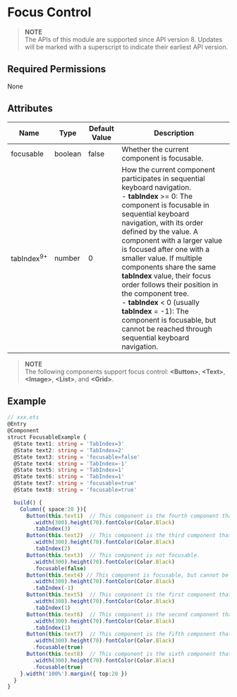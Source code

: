 # Focus Control

>  **NOTE**<br>
> The APIs of this module are supported since API version 8. Updates will be marked with a superscript to indicate their earliest API version.


## Required Permissions

None


## Attributes

| Name| Type| Default Value| Description|
| -------- | -------- | -------- | -------- |
| focusable | boolean | false | Whether the current component is focusable.|
| tabIndex<sup>9+<sup> | number | 0 | How the current component participates in sequential keyboard navigation.<br>- **tabIndex** >= 0: The component is focusable in sequential keyboard navigation, with its order defined by the value. A component with a larger value is focused after one with a smaller value. If multiple components share the same **tabIndex** value, their focus order follows their position in the component tree.<br>- **tabIndex** < 0 (usually **tabIndex** = -1): The component is focusable, but cannot be reached through sequential keyboard navigation. |

>  **NOTE**<br>
> The following components support focus control: **\<Button>**, **\<Text>**, **\<Image>**, **\<List>**, and **\<Grid>**.


## Example

```ts
// xxx.ets
@Entry
@Component
struct FocusableExample {
  @State text1: string = 'TabIndex=3'
  @State text2: string = 'TabIndex=2'
  @State text3: string = 'focusable=false'
  @State text4: string = 'TabIndex=-1'
  @State text5: string = 'TabIndex=1'
  @State text6: string = 'TabIndex=1'
  @State text7: string = 'focusable=true'
  @State text8: string = 'focusable=true'

  build() {
    Column({ space:20 }){
      Button(this.text1)  // This component is the fourth component that is focused when the Tab key is pressed.
        .width(300).height(70).fontColor(Color.Black)
        .tabIndex(3)
      Button(this.text2)  // This component is the third component that is focused when the Tab key is pressed.
        .width(300).height(70).fontColor(Color.Black)
        .tabIndex(2)
      Button(this.text3)  // This component is not focusable.
        .width(300).height(70).fontColor(Color.Black)
        .focusable(false)
      Button(this.text4) // This component is focusable, but cannot be reached through sequential keyboard navigation.
        .width(300).height(70).fontColor(Color.Black)
        .tabIndex(-1)
      Button(this.text5)  // This component is the first component that is focused when the Tab key is pressed.
        .width(300).height(70).fontColor(Color.Black)
        .tabIndex(1)
      Button(this.text6)  // This component is the second component that is focused when the Tab key is pressed.
        .width(300).height(70).fontColor(Color.Black)
        .tabIndex(1)
      Button(this.text7)  // This component is the fifth component that is focused when the Tab key is pressed.
        .width(300).height(70).fontColor(Color.Black)
        .focusable(true)
      Button(this.text8)  // This component is the sixth component that is focused when the Tab key is pressed.
        .width(300).height(70).fontColor(Color.Black)
        .focusable(true)
    }.width('100%').margin({ top:20 })
  }
}
```
